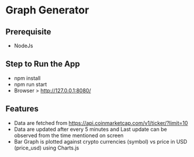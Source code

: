 # Graph Generator

## Prerequisite
* NodeJs

## Step to Run the App
* npm install
* npm run start
* Browser > http://127.0.0.1:8080/

## Features
* Data are fetched from https://api.coinmarketcap.com/v1/ticker/?limit=10
* Data are updated after every 5 minutes and Last update can be observed from the time mentioned on screen
* Bar Graph is plotted against crypto currencies (symbol) vs price in USD (price_usd) using Charts.js
